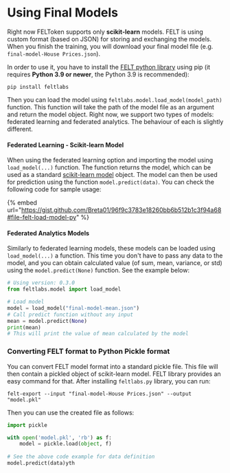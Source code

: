 # Using Final Models

Right now FELToken supports only **scikit-learn** models. FELT is using custom format (based on JSON) for storing and exchanging the models. When you finish the training, you will download your final model file (e.g. `final-model-House Prices.json`).

In order to use it, you have to install the [FELT python library](https://github.com/FELT-Labs/feltlabs.py) using pip (it requires **Python 3.9 or newer**, the Python 3.9 is recommended):

```
pip install feltlabs
```

Then you can load the model using `feltlabs.model.load_model(model_path)` function. This function will take the path of the model file as an argument and return the model object. Right now, we support two types of models: federated learning and federated analytics. The behaviour of each is slightly different.

#### Federated Learning - Scikit-learn Model

When using the federated learning option and importing the model using `load_model(...)` function. The function returns the model, which can be used as a standard [scikit-learn model](https://scikit-learn.org/stable/modules/generated/sklearn.linear\_model.LinearRegression.html) object. The model can then be used for prediction using the function `model.predict(data)`. You can check the following code for sample usage:

{% embed url="https://gist.github.com/Breta01/96f9c3783e18260bb6b512b1c3f94a68#file-felt-load-model-py" %}

#### Federated Analytics Models

Similarly to federated learning models, these models can be loaded using `load_model(...)` a function. This time you don't have to pass any data to the model, and you can obtain calculated value (of sum, mean, variance, or std) using the `model.predict(None)` function. See the example below:

```python
# Using version: 0.3.0
from feltlabs.model import load_model

# Load model
model = load_model("final-model-mean.json")
# Call predict function without any input
mean = model.predict(None)
print(mean)
# This will print the value of mean calculated by the model
```

### Converting FELT format to Python Pickle format

You can convert FELT model format into a standard pickle file. This file will then contain a pickled object of scikit-learn model. FELT library provides an easy command for that. After installing `feltlabs.py` library, you can run:

```
felt-export --input "final-model-House Prices.json" --output "model.pkl"
```

Then you can use the created file as follows:

```python
import pickle

with open('model.pkl', 'rb') as f:
    model = pickle.load(object, f)
    
# See the above code example for data definition
model.predict(data)yth
```
